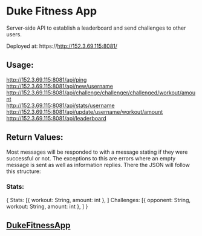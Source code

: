 # Duke Fitness App
Server-side API to establish a leaderboard and send challenges to other users.

Deployed at: 
https://http://152.3.69.115:8081/

## Usage: 
http://152.3.69.115:8081/api/ping  
http://152.3.69.115:8081/api/new/username   
http://152.3.69.115:8081/api/challenge/challenger/challenged/workout/amount  
http://152.3.69.115:8081/api/stats/username  
http://152.3.69.115:8081/api/update/username/workout/amount  
http://152.3.69.115:8081/api/leaderboard  
   
## Return Values:
Most messages will be responded to with a message stating if they were successful or not. The exceptions to this are errors where an empty message is sent as well as information replies. There the JSON will follow this structure:
### Stats:

   {
      Stats: [{
            workout: String,
            amount: int
         },
      ]
      Challenges: [{
            opponent: String,
            workout: String,
            amount: int
         },
      ]
   }
   
   
## [DukeFitnessApp](https://github.com/Revilo2157/dukefitnessapp/)

